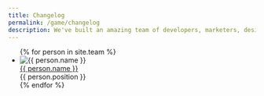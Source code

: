 ```yaml
---
title: Changelog
permalink: /game/changelog
description: We've built an amazing team of developers, marketers, designers and sales people.
---
```

<ul class="staff">
	{% for person in site.team %}
		<li>
			<div class="square-image"><img src="{% include relative-src.html src=person.image_path %}" alt="{{ person.name }}"/></div>
			<div class="name"><a target="_blank" href="https://twitter.com/{{ person.twitter }}">{{ person.name }}</a></div>
			<div class="position">{{ person.position }}</div>
		</li>
	{% endfor %}
</ul>
